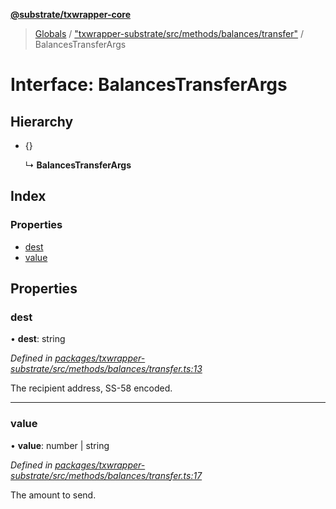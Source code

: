 **[@substrate/txwrapper-core](../README.md)**

> [Globals](../globals.md) / ["txwrapper-substrate/src/methods/balances/transfer"](../modules/_txwrapper_substrate_src_methods_balances_transfer_.md) / BalancesTransferArgs

# Interface: BalancesTransferArgs

## Hierarchy

* {}

  ↳ **BalancesTransferArgs**

## Index

### Properties

* [dest](_txwrapper_substrate_src_methods_balances_transfer_.balancestransferargs.md#dest)
* [value](_txwrapper_substrate_src_methods_balances_transfer_.balancestransferargs.md#value)

## Properties

### dest

•  **dest**: string

*Defined in [packages/txwrapper-substrate/src/methods/balances/transfer.ts:13](https://github.com/paritytech/txwrapper-core/blob/731a943/packages/txwrapper-substrate/src/methods/balances/transfer.ts#L13)*

The recipient address, SS-58 encoded.

___

### value

•  **value**: number \| string

*Defined in [packages/txwrapper-substrate/src/methods/balances/transfer.ts:17](https://github.com/paritytech/txwrapper-core/blob/731a943/packages/txwrapper-substrate/src/methods/balances/transfer.ts#L17)*

The amount to send.
